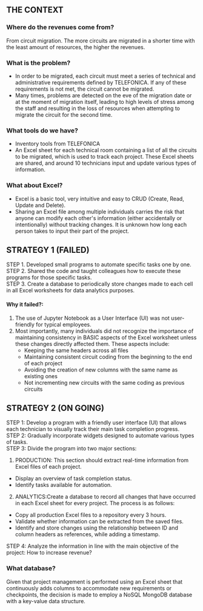 ## THE CONTEXT

### Where do the revenues come from?
From circuit migration. The more circuits are migrated in a shorter time with the least amount of resources, the higher the revenues.

### What is the problem?
- In order to be migrated, each circuit must meet a series of technical and administrative requirements defined by TELEFONICA. If any of these requirements is not met, the circuit cannot be migrated.
- Many times, problems are detected on the eve of the migration date or at the moment of migration itself, leading to high levels of stress among the staff and resulting in the loss of resources when attempting to migrate the circuit for the second time.

### What tools do we have?
- Inventory tools from TELEFONICA
- An Excel sheet for each technical room containing a list of all the circuits to be migrated, which is used to track each project. These Excel sheets are shared, and around 10 technicians input and update various types of information.

### What about Excel?
- Excel is a basic tool, very intuitive and easy to CRUD (Create, Read, Update and Delete).
- Sharing an Excel file among multiple individuals carries the risk that anyone can modify each other's information (either accidentally or intentionally) without tracking changes. It is unknown how long each person takes to input their part of the project.

## STRATEGY 1 (FAILED)

STEP 1. Developed small programs to automate specific tasks one by one. <br/>
STEP 2. Shared the code and taught colleagues how to execute these programs for those specific tasks. <br/>
STEP 3. Create a database to periodically store changes made to each cell in all Excel worksheets for data analytics purposes.

#### Why it failed?:

1. The use of Jupyter Notebook as a User Interface (UI) was not user-friendly for typical employees.
2. Most importantly, many individuals did not recognize the importance of maintaining consistency in BASIC aspects of the Excel worksheet unless these changes directly affected them. These aspects include:
   - Keeping the same headers across all files
   - Maintaining consistent circuit coding from the beginning to the end of each project
   - Avoiding the creation of new columns with the same name as existing ones
   - Not incrementing new circuits with the same coding as previous circuits

## STRATEGY 2 (ON GOING)

STEP 1: Develop a program with a friendly user interface (UI) that allows each technician to visually track their main task completion progress.<br/>
STEP 2: Gradually incorporate widgets designed to automate various types of tasks. <br/>
STEP 3: Divide the program into two major sections: <br/>
1. PRODUCTION: This section should extract real-time information from Excel files of each project.
- Display an overview of task completion status.
- Identify tasks available for automation.
2. ANALYTICS:Create a database to record all changes that have occurred in each Excel sheet for every project. The process is as follows:
- Copy all production Excel files to a repository every 3 hours.
- Validate whether information can be extracted from the saved files.
- Identify and store changes using the relationship between ID and column headers as references, while adding a timestamp.

STEP 4: Analyze the information in line with the main objective of the project: How to increase revenue?

### What database?

Given that project management is performed using an Excel sheet that continuously adds columns to accommodate new requirements or checkpoints, the decision is made to employ a NoSQL MongoDB database with a key-value data structure.
